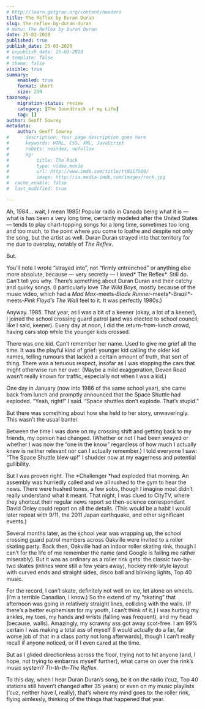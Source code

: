 ```yaml
---
# http://learn.getgrav.org/content/headers
title: The Reflex by Duran Duran
slug: the-reflex-by-duran-duran
# menu: The Reflex by Duran Duran
date: 25-03-2020
published: true
publish_date: 25-03-2020
# unpublish_date: 25-03-2020
# template: false
# theme: false
visible: true
summary:
    enabled: true
    format: short
    size: 250
taxonomy:
    migration-status: review
    category: [The Soundtrack of my Life]
    tag: []
author: Geoff Sowrey
metadata:
    author: Geoff Sowrey
#      description: Your page description goes here
#      keywords: HTML, CSS, XML, JavaScript
#      robots: noindex, nofollow
#      og:
#          title: The Rock
#          type: video.movie
#          url: http://www.imdb.com/title/tt0117500/
#          image: http://ia.media-imdb.com/images/rock.jpg
#  cache_enable: false
#  last_modified: true

---
```


Ah, 1984… wait, I mean 1985! Popular radio in Canada being what it is — what is has been a very long time, certainly modeled after the United States — tends to play chart-topping songs for a long time, sometimes too long and too much, to the point where you come to loathe and despite not only the song, but the artist as well. Duran Duran strayed into that territory for me due to overplay, notably of *The Reflex*.

 But.

You’ll note I wrote “strayed into”, not “firmly entrenched” or anything else more absolute, because — very secretly — I loved* The Reflex*. Still do. Can’t tell you why. There’s something about Duran Duran and their catchy and quirky songs. (I particularly love *The Wild Boys*, mostly because of the music video, which had a *Mad Max*-meets-*Blade Runner*-meets*-Brazil*-meets-*Pink Floyd’s The Wall* feel to it. It was perfectly 1980s.)

Anyway. 1985. That year, as I was a bit of a keener (okay, a lot of a keener), I joined the school crossing guard patrol (and was elected to school council; like I said, keener). Every day at noon, I did the return-from-lunch crowd, having cars stop while the younger kids crossed.

There was one kid. Can’t remember her name. Used to give me grief all the time. It was the playful kind of grief: younger kid calling the older kid names, telling rumours that lacked a certain amount of truth, that sort of thing. There was a tenuous respect, insofar as I was stopping the cars that might otherwise run her over. (Maybe a mild exaggeration, Devon Road wasn’t really known for traffic, especially not when I was a kid.)

One day in January (now into 1986 of the same school year), she came back from lunch and promptly announced that the Space Shuttle had exploded. “Yeah, right!” I said. “Space shuttles don’t explode. That’s stupid.”

But there was something about how she held to her story, unwaveringly. This wasn’t the usual banter.

Between the time I was done on my crossing shift and getting back to my friends, my opinion had changed. (Whether or not I had been swayed or whether I was now the “one in the know” regardless of how much I actually knew is neither relevant nor can I actually remember.) I told everyone I saw: “The Space Shuttle blew up!” I shudder now at my eagerness and potential gullibility.

But I was proven right. The *Challenger *had exploded that morning. An assembly was hurriedly called and we all rushed to the gym to hear the news. There were hushed tones, a few sobs, though I imagine most didn’t really understand what it meant. That night, I was clued to CityTV, where they shortcut their regular news report so then-science correspondant David Onley could report on all the details. (This would be a habit I would later repeat with 9/11, the 2011 Japan earthquake, and other significant events.)

Several months later, as the school year was wrapping up, the school crossing guard patrol members across Oakville were invited to a roller skating party. Back then, Oakville had an indoor roller skating rink, though I can’t for the life of me remember the name (and Google is failing me rather miserably). But it was as ordinary as a roller rink gets: the classic two-by-two skates (inlines were still a few years away), hockey rink-style layout with curved ends and straight sides, disco ball and blinking lights, Top 40 music.

For the record, I can’t skate, definitely not well on ice, let alone on wheels. (I’m a terrible Canadian, I know.) So the extend of my “skating” that afternoon was going in relatively straight lines, colliding with the walls. (If there’s a better euphemism for my youth, I can’t think of it.) I was hurting my ankles, my toes, my hands and wrists (falling was frequent), and my head (because, walls). Amazingly, my scrawny ass got away scot-free. I am 99% certain I was making a total ass of myself (I would actually do a far, far worse job of that in a class party not long afterwards), though I can’t really recall if anyone noticed, or if I even cared at the time.

But as I glided directionless across the floor, trying not to hit anyone (and, I hope, not trying to embarras myself further), what came on over the rink’s music system? *Th-th-th*–*The Reflex*.

To this day, when I hear Duran Duran’s song, be it on the radio (‘cuz, Top 40 stations still haven’t changed after 35 years) or even on my music playlists (‘cuz, neither have I, really), that’s where my mind goes to: the roller rink, flying aimlessly, thinking of the things that happened that year.